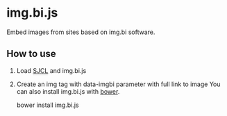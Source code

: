 # img.bi.js
Embed images from sites based on img.bi software.

## How to use
1. Load [SJCL](http://bitwiseshiftleft.github.io/sjcl/) and img.bi.js
2. Create an img tag with data-imgbi parameter with full link to image
You can also install img.bi.js with [bower](http://bower.io).

    bower install img.bi.js
